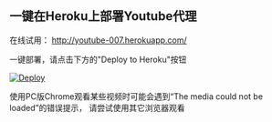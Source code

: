 ## 一键在Heroku上部署Youtube代理


在线试用： http://youtube-007.herokuapp.com/ 

一键部署，请点击下方的"Deploy to Heroku"按钮

[![Deploy](https://www.herokucdn.com/deploy/button.svg)](https://heroku.com/deploy)

使用PC版Chrome观看某些视频时可能会遇到“The media could not be loaded”的错误提示， 请尝试使用其它浏览器观看
